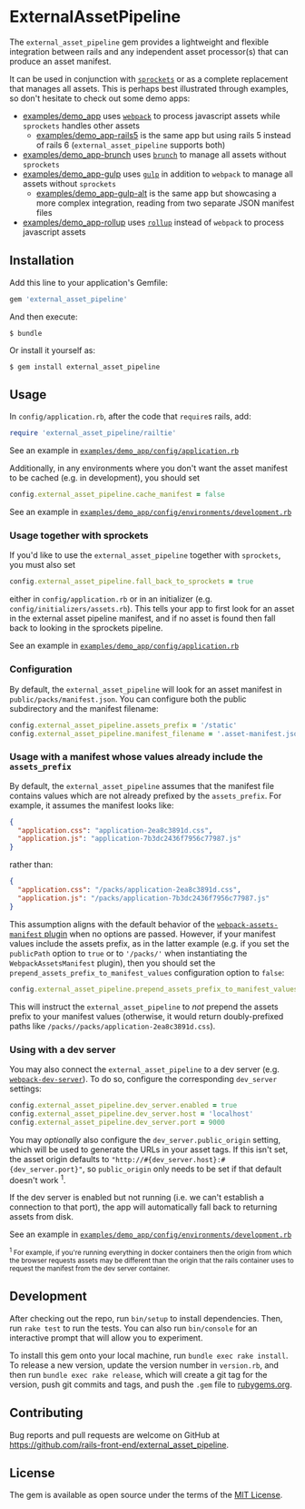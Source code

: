 # ExternalAssetPipeline

The `external_asset_pipeline` gem provides a lightweight and flexible
integration between rails and any independent asset processor(s) that can
produce an asset manifest.

It can be used in conjunction with [`sprockets`] or as a complete replacement
that manages all assets. This is perhaps best illustrated through examples, so
don't hesitate to check out some demo apps:
- [examples/demo_app](./examples/demo_app) uses [`webpack`] to process
javascript assets while `sprockets` handles other assets
  - [examples/demo_app-rails5](./examples/demo_app-rails5) is the same app but
    using rails 5 instead of rails 6 (`external_asset_pipeline` supports both)
- [examples/demo_app-brunch](./examples/demo_app-brunch) uses [`brunch`] to
manage all assets without `sprockets`
- [examples/demo_app-gulp](./examples/demo_app-gulp) uses [`gulp`] in addition
to `webpack` to manage all assets without `sprockets`
  - [examples/demo_app-gulp-alt](./examples/demo_app-gulp-alt) is the same app
  but showcasing a more complex integration, reading from two separate JSON
  manifest files
- [examples/demo_app-rollup](./examples/demo_app-rollup) uses [`rollup`] instead
of `webpack` to process javascript assets

[`brunch`]: https://brunch.io
[`gulp`]: https://gulpjs.com
[`rollup`]: https://rollupjs.org
[`sprockets`]: https://github.com/rails/sprockets
[`webpack`]: https://webpack.js.org

## Installation

Add this line to your application's Gemfile:

```ruby
gem 'external_asset_pipeline'
```

And then execute:

    $ bundle

Or install it yourself as:

    $ gem install external_asset_pipeline

## Usage

In `config/application.rb`, after the code that `require`s rails, add:

```ruby
require 'external_asset_pipeline/railtie'
```

See an example in
[`examples/demo_app/config/application.rb`](./examples/demo_app/config/application.rb)

Additionally, in any environments where you don't want the asset manifest to be
cached (e.g. in development), you should set

```ruby
config.external_asset_pipeline.cache_manifest = false
```

See an example in
[`examples/demo_app/config/environments/development.rb`](./examples/demo_app/config/environments/development.rb)

### Usage together with sprockets

If you'd like to use the `external_asset_pipeline` together with `sprockets`,
you must also set

```ruby
config.external_asset_pipeline.fall_back_to_sprockets = true
````

either in `config/application.rb` or in an initializer (e.g.
`config/initializers/assets.rb`). This tells your app to first look for an asset
in the external asset pipeline manifest, and if no asset is found then fall back
to looking in the sprockets pipeline.

See an example in
[`examples/demo_app/config/application.rb`](./examples/demo_app/config/application.rb)

### Configuration

By default, the `external_asset_pipeline` will look for an asset manifest in
`public/packs/manifest.json`. You can configure both the public subdirectory and
the manifest filename:

```ruby
config.external_asset_pipeline.assets_prefix = '/static'
config.external_asset_pipeline.manifest_filename = '.asset-manifest.json'
```

### Usage with a manifest whose values already include the `assets_prefix`

By default, the `external_asset_pipeline` assumes that the manifest file
contains values which are not already prefixed by the `assets_prefix`. For
example, it assumes the manifest looks like:

```json
{
  "application.css": "application-2ea8c3891d.css",
  "application.js": "application-7b3dc2436f7956c77987.js"
}
```

rather than:

```json
{
  "application.css": "/packs/application-2ea8c3891d.css",
  "application.js": "/packs/application-7b3dc2436f7956c77987.js"
}
```

This assumption aligns with the default behavior of the
[`webpack-assets-manifest` plugin] when no options are passed. However, if your
manifest values include the assets prefix, as in the latter example (e.g. if you
set the `publicPath` option to `true` or to `'/packs/'` when instantiating the
`WebpackAssetsManifest` plugin), then you should set the
`prepend_assets_prefix_to_manifest_values` configuration option to `false`:

```ruby
config.external_asset_pipeline.prepend_assets_prefix_to_manifest_values = false
```

This will instruct the `external_asset_pipeline` to _not_ prepend the assets
prefix to your manifest values (otherwise, it would return doubly-prefixed paths
like `/packs//packs/application-2ea8c3891d.css`).

[`webpack-assets-manifest` plugin]: https://github.com/webdeveric/webpack-assets-manifest/blob/v3.1.1/readme.md#publicpath

### Using with a dev server

You may also connect the `external_asset_pipeline` to a dev server (e.g.
[`webpack-dev-server`]). To do so, configure the corresponding `dev_server`
settings:

```ruby
config.external_asset_pipeline.dev_server.enabled = true
config.external_asset_pipeline.dev_server.host = 'localhost'
config.external_asset_pipeline.dev_server.port = 9000
```

You may _optionally_ also configure the `dev_server.public_origin` setting,
which will be used to generate the URLs in your asset tags. If this isn't set,
the asset origin defaults to `"http://#{dev_server.host}:#{dev_server.port}"`,
so `public_origin` only needs to be set if that default doesn't work <sup>1</sup>.

If the dev server is enabled but not running (i.e. we can't establish a
connection to that port), the app will automatically fall back to returning
assets from disk.

See an example in
[`examples/demo_app/config/environments/development.rb`](./examples/demo_app/config/environments/development.rb)

<sup><sup>1</sup> For example, if you're running everything in docker containers
then the origin from which the browser requests assets may be different than the
origin that the rails container uses to request the manifest from the dev server
container.</sup>

[`webpack-dev-server`]: https://github.com/webpack/webpack-dev-server

## Development

After checking out the repo, run `bin/setup` to install dependencies. Then, run
`rake test` to run the tests. You can also run `bin/console` for an interactive
prompt that will allow you to experiment.

To install this gem onto your local machine, run `bundle exec rake install`. To
release a new version, update the version number in `version.rb`, and then run
`bundle exec rake release`, which will create a git tag for the version, push
git commits and tags, and push the `.gem` file to [rubygems.org].

[rubygems.org]: https://rubygems.org

## Contributing

Bug reports and pull requests are welcome on GitHub at
https://github.com/rails-front-end/external_asset_pipeline.

## License

The gem is available as open source under the terms of the [MIT License].

[MIT License]: https://opensource.org/licenses/MIT
